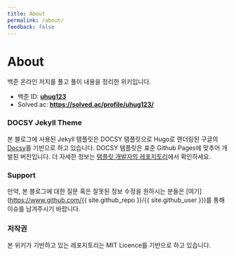 ```yaml
---
title: About
permalink: /about/
feedback: false
---
```


# About
백준 온라인 저지를 풀고 풀이 내용을 정리한 위키입니다. 
 - 백준 ID: **[uhug123](https://www.acmicpc.net/user/uhug123)**
 - Solved.ac: **https://solved.ac/profile/uhug123/**

### DOCSY Jekyll Theme
본 블로그에 사용된 Jekyll 템플릿은 DOCSY 탬플릿으로 Hugo로 랜더링된 구글의 [Docsy](https://github.com/google/docsy)를 기반으로 하고 있습니다. DOCSY 템플릿은 표준 Github Pages에 맞추어 개발된 버전입니다. 더 자세한 정보는 [탬플릿 개발자의 레포지토리](https://github.com/vsoch/docsy-jekyll)에서 확인하세요.

### Support
만약, 본 블로그에 대한 질문 혹은 잘못된 정보 수정을 원하시는 분들은 [여기](https://www.github.com/{{ site.github_repo }}/{{ site.github_user }})를 통해 이슈를 남겨주시기 바랍니다.

### 저작권
본 위키가 기반하고 있는 레포지토리는 MIT Licence를 기반으로 하고 있습니다.

